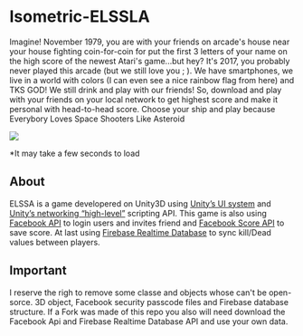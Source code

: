 # Isometric-ELSSLA

Imagine! November 1979, you are with your friends on arcade's house near your house fighting coin-for-coin for put the first 3 letters of your name on the high score of the newest Atari's game...but hey? It's 2017, you probably never played this arcade (but we still love you ; ). We have smartphones, we live in a world with colors (I can even see a nice rainbow flag from here) and TKS GOD! We still drink and play with our friends! So, download and play with your friends on your local network to get highest score and make it personal with head-to-head score. 
Choose your ship and play because Everybory Loves Space Shooters Like Asteroid

![](https://github.com/isgustavo/Isometric-ELSSLA/blob/master/MainScene.gif)

*It may take a few seconds to load

## About

ELSSA is a game developered on Unity3D using [Unity’s UI system](https://docs.unity3d.com/Manual/UISystem.html) and [Unity’s networking “high-level”](https://docs.unity3d.com/Manual/UNet.html) scripting API. This game is also using [Facebook API](https://developers.facebook.com) to login users and invites friend and [Facebook Score API](https://developers.facebook.com/docs/games/services/scores-achievements) to save score. At last using [Firebase Realtime Database](https://firebase.google.com/docs/database/) to sync kill/Dead values between players.

## Important

I reserve the righ to remove some classe and objects whose can't be open-sorce. 3D object, Facebook security passcode files and Firebase database structure. If a Fork was made of this repo you also will need download the Facebook Api and Firebase Realtime Database API and use your own data. 

